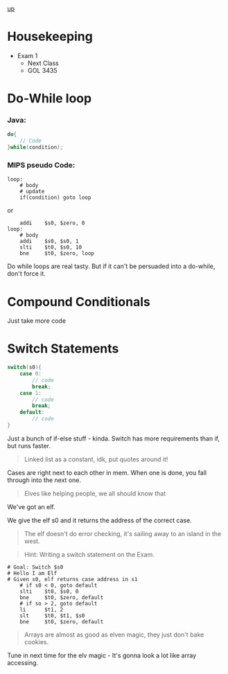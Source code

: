 [up](../index.md)

# Housekeeping

- Exam 1
    - Next Class
    - GOL 3435

# Do-While loop

### Java:

```java
do{
    // Code
}while(condition);
```

### MIPS pseudo Code:

```
loop:
    # body
    # update
    if(condition) goto loop
```
or
```
    addi    $s0, $zero, 0
loop:
    # body
    addi    $s0, $s0, 1
    slti    $t0, $s0, 10
    bne     $t0, $zero, loop
```

Do while loops are real tasty. But if it can't be persuaded into a do-while, don't force it.

# Compound Conditionals

Just take more code

# Switch Statements

```java
switch(s0){
    case 0:
        // code
        break;
    case 1:
        // code
        break;
    default:
        // code
}
```

Just a bunch of if-else stuff - kinda. Switch has more requirements than if, but runs faster.

> Linked list as a constant, idk, put quotes around it!

Cases are right next to each other in mem. When one is done, you fall through into the next one.

> Elves like helping people, we all should know that

We've got an elf.

We give the elf s0 and it returns the address of the correct case.

> The elf doesn't do error checking, it's sailing away to an island in the west.

> Hint: Writing a switch statement on the Exam.

```
# Goal: Switch $s0
# Hello I am Elf
# Given s0, elf returns case address in s1
    # if s0 < 0, goto default
    slti    $t0, $s0, 0
    bne     $t0, $zero, default
    # if so > 2, goto default
    li      $t1, 2
    slt     $t0, $t1, $s0
    bne     $t0, $zero, default
```

> Arrays are almost as good as elven magic, they just don't bake cookies.

Tune in next time for the elv magic - It's gonna look a lot like array accessing.
